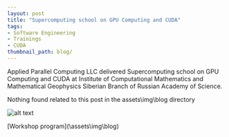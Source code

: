 ```yaml
---
layout: post
title: "Supercomputing school on GPU Computing and CUDA"
tags:
- Software Engineering
- Trainings
- CUDA
thumbnail_path: blog/
---
```


Applied Parallel Computing LLC delivered Supercomputing school on GPU Computing and CUDA at Institute of Computational Mathematics and Mathematical Geophysics Siberian Branch of Russian Academy of Science.

Nothing found related to this post in the assets\img\blog directory

![alt text](\assets\img\blog\ "Logo Title Text 1")

[Workshop program](\assets\img\blog\)